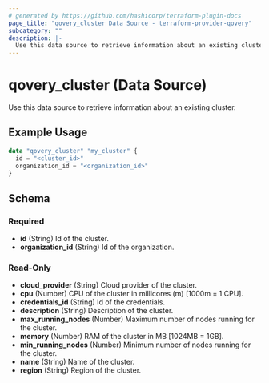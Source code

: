 ```yaml
---
# generated by https://github.com/hashicorp/terraform-plugin-docs
page_title: "qovery_cluster Data Source - terraform-provider-qovery"
subcategory: ""
description: |-
  Use this data source to retrieve information about an existing cluster.
---
```


# qovery_cluster (Data Source)

Use this data source to retrieve information about an existing cluster.

## Example Usage

```terraform
data "qovery_cluster" "my_cluster" {
  id = "<cluster_id>"
  organization_id = "<organization_id>"
}
```

<!-- schema generated by tfplugindocs -->
## Schema

### Required

- **id** (String) Id of the cluster.
- **organization_id** (String) Id of the organization.

### Read-Only

- **cloud_provider** (String) Cloud provider of the cluster.
- **cpu** (Number) CPU of the cluster in millicores (m) [1000m = 1 CPU].
- **credentials_id** (String) Id of the credentials.
- **description** (String) Description of the cluster.
- **max_running_nodes** (Number) Maximum number of nodes running for the cluster.
- **memory** (Number) RAM of the cluster in MB [1024MB = 1GB].
- **min_running_nodes** (Number) Minimum number of nodes running for the cluster.
- **name** (String) Name of the cluster.
- **region** (String) Region of the cluster.


